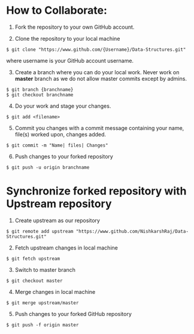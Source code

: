 # How to Collaborate:

1. Fork the repository to your own GitHub account.

2. Clone the repository to your local machine
```
$ git clone "https://www.github.com/{Username}/Data-Structures.git"
```
where username is your GitHub account username.

3. Create a branch where you can do your local work.
Never work on **master** branch as we do not allow master commits except by admins.
```
$ git branch {branchname}
$ git checkout branchname
```

4. Do your work and stage your changes.
```
$ git add <filename>
```

5. Commit you changes with a commit message containing your name, file(s) worked upon, changes added.
```
$ git commit -m "Name| files| Changes"
```

6. Push changes to your forked repository
```
$ git push -u origin branchname
```

# Synchronize forked repository with Upstream repository

1. Create upstream as our repository
```
$ git remote add upstream "https://www.github.com/NishkarshRaj/Data-Structures.git"
```

2. Fetch upstream changes in local machine
```
$ git fetch upstream
```

3. Switch to master branch
```
$ git checkout master
```

4. Merge changes in local machine
```
$ git merge upstream/master
```

5. Push changes to your forked GitHub repository
```
$ git push -f origin master
```

